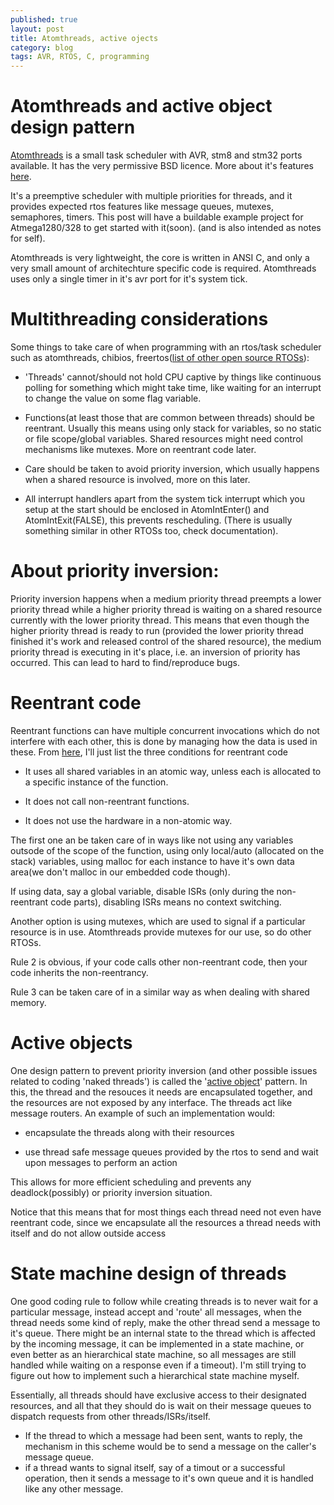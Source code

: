 ```yaml
---
published: true
layout: post
title: Atomthreads, active ojects
category: blog
tags: AVR, RTOS, C, programming
---
```


# Atomthreads and active object design pattern

[Atomthreads](http://atomthreads.com/) is a small task scheduler with AVR, stm8 and stm32 ports available. It has the very permissive BSD licence. More about it's features [here](http://atomthreads.com/?q=node/11).

It's a preemptive scheduler with multiple priorities for threads, and it provides expected rtos features like message queues, mutexes, semaphores, timers. This post will have a buildable example project for Atmega1280/328 to get started with it(soon). (and is also intended as notes for self).

Atomthreads is very lightweight, the core is written in ANSI C, and only a very small amount of architechture specific code is required. Atomthreads uses only a single timer in it's avr port for it's system tick.

# Multithreading considerations

Some things to take care of when programming with an rtos/task scheduler such as atomthreads, chibios, freertos([list of other open source RTOSs](http://www.osrtos.com/)):

- 'Threads' cannot/should not hold CPU captive by things like continuous polling for something which might take time, like waiting for an interrupt to change the value on some flag variable.

- Functions(at least those that are common between threads) should be reentrant. Usually this means using only stack for variables, so no static or file scope/global variables. Shared resources might need control mechanisms like mutexes. More on reentrant code later.

- Care should be taken to avoid priority inversion, which usually happens when a shared resource is involved, more on this later.

- All interrupt handlers apart from the system tick interrupt which you setup at the start should be enclosed in AtomIntEnter() and AtomIntExit(FALSE), this prevents rescheduling. (There is usually something similar in other RTOSs too, check documentation).


# About priority inversion:

Priority inversion happens when a medium priority thread preempts a lower priority thread while a higher priority thread is waiting on a shared resource currently with the lower priority thread. This means that even though the higher priority thread is ready to run (provided the lower priority thread finished it's work and released control of the shared resource), the medium priority thread is executing in it's place, i.e. an inversion of priority has occurred. This can lead to hard to find/reproduce bugs.

# Reentrant code

Reentrant functions can have multiple concurrent invocations which do not interfere with each other, this is done by managing how the data is used in these. From [here](http://www.embedded.com/electronics-blogs/beginner-s-corner/4023308/Introduction-to-Reentrancy), I'll just list the three conditions for reentrant code

- It uses all shared variables in an atomic way, unless each is allocated to a specific instance of the function.

- It does not call non-reentrant functions.

- It does not use the hardware in a non-atomic way.

The first one an be taken care of in ways like not using any variables outsode of the scope of the function, using only local/auto (allocated on the stack) variables, using malloc for each instance to have it's own data area(we don't malloc in our embedded code though).

If using data, say a global variable, disable ISRs (only during the non-reentrant code parts), disabling ISRs means no context switching.

Another option is using mutexes, which are used to signal if a particular resource is in use. Atomthreads provide mutexes for our use, so do other RTOSs.

Rule 2 is obvious, if your code calls other non-reentrant code, then your code inherits the non-reentrancy.

Rule 3 can be taken care of in a similar way as when dealing with shared memory.

# Active objects

One design pattern to prevent priority inversion (and other possible issues related to coding 'naked threads') is called the '[active object](http://www.state-machine.com/doc/concepts.html#Active)' pattern. In this, the thread and the resouces it needs are encapsulated together, and the resources are not exposed by any interface. The threads act like message routers. An example of such an implementation would:
    
- encapsulate the threads along with their resources 

- use thread safe message queues provided by the rtos to send and wait upon messages to perform an action

This allows for more efficient scheduling and prevents any deadlock(possibly) or priority inversion situation.

Notice that this means that for most things each thread need not even have reentrant code, since we encapsulate all the resources a thread needs with itself and do not allow outside access

# State machine design of threads 

One good coding rule to follow while creating threads is to never wait for a particular message, instead accept and 'route' all messages, when the thread needs some kind of reply, make the other thread send a message to it's queue. There might be an internal state to the thread which is affected by the incoming message, it can be implemented in a state machine, or even better as an hierarchical state machine, so all messages are still handled while waiting on a response even if a timeout). I'm still trying to figure out how to implement such a hierarchical state machine myself.

Essentially, all threads should have exclusive access to their designated resources, and all that they should do is wait on their message queues to dispatch requests from other threads/ISRs/itself.

- If the thread to which a message had been sent, wants to reply, the mechanism in this scheme would be to send a message on the caller's message queue. 
- if a thread wants to signal itself, say of a timout or a successful operation, then it sends a message to it's own queue and it is handled like any other message.

<!-- Another simple thing could be to have a certain message which send a function pointer from one of the exported functions of the callee's thread, (and some way to pass any parameters also if any), and the function call can be thought of as being deferred, and will be run whenever the callee thread is scheduled to be run. -->

